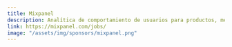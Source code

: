 ```yaml
---
title: Mixpanel
description: Analítica de comportamiento de usuarios para productos, mercadotecnia, y equipos de datos
link: https://mixpanel.com/jobs/
image: "/assets/img/sponsors/mixpanel.png"
---
```

